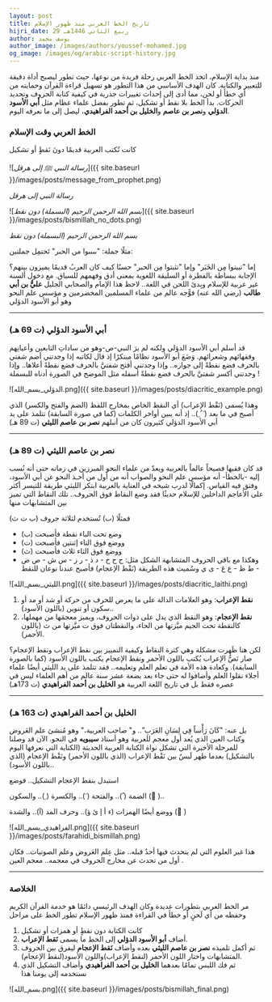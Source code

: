 ```yaml
---
layout: post
title: تاريخ الخط العربي منذ ظهور الإسلام
hijri_date: 29 ربيع الثاني 1446هـ
author: يوسف محمد
author_image: /images/authors/youssef-mohamed.jpg
og_image: /images/og/arabic-script-history.jpg
---
```


منذ بداية الإسلام، اتخذ الخط العربي رحلة فريدة من نوعها، حيث تطور ليصبح أداة دقيقة للتعبير والكتابة. كان الهدف الأساسي من هذا التطور هو تسهيل قراءة القرآن وحمايته من أي خطأ أو لحن، مما أدى إلى إحداث تغييرات جذرية في كيفية كتابة الحروف وتحديد الحركات. بدأ الخط بلا نقط أو تشكيل، ثم تطور بفضل علماء عظام مثل **أبي الأسود الدؤلي** و**نصر بن عاصم** و**الخليل بن أحمد الفراهيدي**، ليصل إلى ما نعرفه اليوم.

### الخط العربي وقت الإسلام

كانت تُكتب العربية قديمًا دونَ نَقطٍ أو تشكيل

![*رسالة النبي ﷺ إلى هرقل*]({{ site.baseurl }}/images/posts/message_from_prophet.png)

_رسالة النبي إلى هرقل_

![*بسم الله الرحمن الرحيم (البسملة) دون نقط*]({{ site.baseurl }}/images/posts/bismillah_no_dots.png)

_بسم الله الرحمن الرحيم (البسملة) دون نقط_

مثلًا جملة: "ٮٮٮٮوا مں الحٮر" تَحتمِل جملتين:

إما "تبينوا مِن الخَبَر" وإما "تثبتوا مِن الحبر"
حسنًا كيف كان العربُ قديمًا يميزون بينهم؟
الإجابة ببساطة بالفطرة أو السليقة اللغوية بمعنى أدق وفهمهم للسياق. مع دخول ألسنة غير عربية للإسلام وبِدئ اللحن في اللغة.. لاحظ هذا الإمام والصحابي الجليل **عليُّ بن أبي طالب** (رضي الله عنه)
فوًّجه عالم من علماء المسلمين المخضرمين و مؤسس علم النحو وهو أبو الأسود الدؤلي

---

### أبي الأسود الدؤلي (ت 69 هـ)

قد أسلم أبي الأسود الدؤلي ولكنه لم يرَ النبي-ص-وهو من ساداتِ التابعين وأعيانِهم وفقهائهم وشعرائهم.
وَضَعَ أبو الأسود نظامًا مبتكرًا إذ قال لكاتبه إذا وجدتني أضم شفتي بالحرف فضع نقطةً إلى جواره.. وإذا وجدتني أفتح شفتيَّ بالحرف فضع نقطةً أعلاها.. وإذا وجدتني أكسر شفتيَّ بالحرف فضع نقطةً أسفله مثل الموضح في الصورة أدناه للبسملة !

![الدؤلي_بسم_الله.png]({{ site.baseurl }}/images/posts/diacritic_example.png)

وهذا يُسمى (نَقْط الإعراب) أي النقط الخاص بمخارج اللفظ (الضم والفتح والكسر) الذي أصبح في ما بعد ( َ ُ ِ).. إذ أنه يبين أواخر الكلمات (كما في صورة السابقة)
تتلمذ على يد أبي الأسود الدؤلي كثيرون كان من أنبلهم **نصر بن عاصم الليثي** (ت 89 هـ)

---

### نصر بن عاصم الليثي (ت 89 هـ)

قد كان فقيها فصيحاً عالماً بالعربية ويعدّ من علماء النحو المبرزين في زمانه حتى أنه نُسب إليه -بالخطأ- أنه مؤسس علم النحو والصواب أنه من أول من أخـذ النحو عن أبي الأسود، وفتق فيه القياس.
إكمالًا لدرب شيخه في العناية بالعربية ابتكر الليثي طريقة للتيسر أكثر على الأعاجم الداخلين للإسلام حديثًا فقد وضع النقاط فوق الحروف.. تلك النقاط التي تميز بين المتشابهات منها

فمثلًا (ٮ) تُستخدم لثلاثة حروف (ب ت ث)

- وضع تحت الباء نقطة فأصبحت (ب)
- ووضع فوق التاء إثنتين فأصبحت (ت)
- ووضع فوق الثاء ثلاث فأصبحت (ث)
- وهكذا مع باقي الحروف المتشابهة الشكل
  مثل:
  ج ح خ - د ذ - ر ز - س ش - ص ض - ط ظ - ع غ - ى ي
  وسُميت هذه الطريقة (نَقْط الإعجام)
  فأصبح عندنا نوعان للنقط

![الليثي_بسم_الله.png]({{ site.baseurl }}/images/posts/diacritic_laithi.png)

1. **نقط الإعراب**: وهو العلامات الدالة على ما يعرض للحرف من حركة أو شد أو مد أو سكون أو تنوين (باللون الأسود)..
2. **نقط الإعجام**: وهو النقط الذي يدل على ذوات الحروف، ويميز معجمَها من مهملها، كالنقطة تحت الجيم ميَّزتها من الحاء، والنقطتان فوق ت ميَّزتها من ث (باللون الأحمر).

لكن هنا ظَهرت مشكلة وهي كثرة النقاط وكيفية التمييز بين نقط الإعراب ونقط الإعجام؟ صار نَصُّ الإعراب يُكتب باللون الأحمر ونقط الإعجام يكتب باللون الأسود (كما بالصورة السابقة).
وكعادة هذه اﻷمة في تعلم العلم وتعليمه.. فقد تتلمذ على يد الليثي أيضًا علماء أجلاء نقلوا العلم وأضافوا له حتى جاء بعد بضعة عشر سنة عالم من أهم العلماء ليس في عصره فقط بل في تاريخ اللغة العربية هو **الخليل بن أحمد الفراهيدي** (ت 173هـ)

---

### الخليل بن أحمد الفراهيدي (ت 163 هـ)

يل عنه: "كَانَ رَأْساً فِي لِسَانِ العَرَبِ".. و" صاحب العربية،" وهو مُنشئ علم العَروض وكتاب العين الذي يُعد أول معجم للعربية وهو أستاذ **سيبويه** في النحو.
الآن قد وصلنا للمرحلة الأخيرة التي تشكل نواة الكتابة العربية الحديثة (الكتابة التي نعرفها اليوم بالتشكيل) بعدما ظهر لَبسٌ بين نَقْط الإعراب (الذي باللون الأحمر) ونَقْط الإعجام (الذي باللون الأسود)..

استبدل بنقط الإعجام التشكيل.. فوضع

الضمة ( ُ).. والفتحة ( َ).. والكسرة ( ِ).. والسكون ( ْ)..

ووضع أيضًا الهمزات (ء أ إ ئ ؤ).. وحرف المد (آ).. والشدة ( ّ)

![الفراهيدي_بسم_الله.png]({{ site.baseurl }}/images/posts/farahidi_bismillah.png)

هذا غير العلوم التي لم يتحدث فيها أحدٌ قبله.. مثل عِلم العَروض وعلم الصوتيات.. فكان أول من تحدث عن مخارج الحروف في معجمه.. معجم العين .

---

### الخلاصة

مر الخط العربي بتطورات عديدة وكان الهدف الرئيسي دائمًا هو خدمة القرآن الكريم وحفظه من أي لَحنٍ أو خطأ في القراءة فمنذ ظهور الإسلام تطور الخط على مراحل

1. كانت الكتابة دون نقطٍ أو همزات أو تشكيل
2. أضاف **أبو الأسود الدؤلي** إلى الخط ما يسمى **نَقط الإعراب**.
3. ثم أكمل تلميذه **نصر بن عاصم الليثي** بعده وأضاف **نَقط الإعجام** ليفرق بين الحروف المتشابهات واختار اللون الأحمر (لنقط الإعراب)واللون الأسود(لنقط الإعجام).
4. ثم فك اللبس تمامًا بعدهما **الخليل بن أحمد الفراهيدي** وأضاف التشكيل الذي نستخدمه إلى يومنا هذا

![بسم_الله.png]({{ site.baseurl }}/images/posts/bismillah_final.png)
